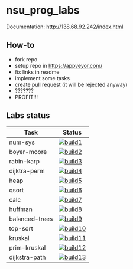 # nsu_prog_labs

Documentation: http://138.68.92.242/index.html

## How-to
* fork repo
* setup repo in https://appveyor.com/
* fix links in readme
* implement some tasks
* create pull request (it will be rejected anyway)
* ???????
* PROFIT!!!

## Labs status

|Task          |Status                    |
|--------------|--------------------------|
|num-sys       |[![build1][]][build-link] |
|boyer-moore   |[![build2][]][build-link] |
|rabin-karp    |[![build3][]][build-link] |
|dijktra-perm  |[![build4][]][build-link] |
|heap          |[![build5][]][build-link] |
|qsort         |[![build6][]][build-link] |
|calc          |[![build7][]][build-link] |
|huffman       |[![build8][]][build-link] |
|balanced-trees|[![build9][]][build-link] |
|top-sort      |[![build10][]][build-link]|
|kruskal       |[![build11][]][build-link]|
|prim-kruskal  |[![build12][]][build-link]|
|dijkstra-path |[![build13][]][build-link]|

[build1]: https://appveyor-matrix-badges.herokuapp.com/repos/User-Xolli/nsu-prog-labs/branch/master/1
[build2]: https://appveyor-matrix-badges.herokuapp.com/repos/User-Xolli/nsu-prog-labs/branch/master/2
[build3]: https://appveyor-matrix-badges.herokuapp.com/repos/User-Xolli/nsu-prog-labs/branch/master/3
[build4]: https://appveyor-matrix-badges.herokuapp.com/repos/User-Xolli/nsu-prog-labs/branch/master/4
[build5]: https://appveyor-matrix-badges.herokuapp.com/repos/User-Xolli/nsu-prog-labs/branch/master/5
[build6]: https://appveyor-matrix-badges.herokuapp.com/repos/User-Xolli/nsu-prog-labs/branch/master/6
[build7]: https://appveyor-matrix-badges.herokuapp.com/repos/User-Xolli/nsu-prog-labs/branch/master/7
[build8]: https://appveyor-matrix-badges.herokuapp.com/repos/User-Xolli/nsu-prog-labs/branch/master/8
[build9]: https://appveyor-matrix-badges.herokuapp.com/repos/User-Xolli/nsu-prog-labs/branch/master/9
[build10]: https://appveyor-matrix-badges.herokuapp.com/repos/User-Xolli/nsu-prog-labs/branch/master/10
[build11]: https://appveyor-matrix-badges.herokuapp.com/repos/User-Xolli/nsu-prog-labs/branch/master/11
[build12]: https://appveyor-matrix-badges.herokuapp.com/repos/User-Xolli/nsu-prog-labs/branch/master/12
[build13]: https://appveyor-matrix-badges.herokuapp.com/repos/User-Xolli/nsu-prog-labs/branch/master/13

[build-link]: https://ci.appveyor.com/project/User-Xolli/nsu-prog-labs
